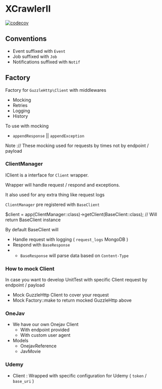 # XCrawlerII
[![codecov](https://codecov.io/gh/jooservices/XCrawlerII/branch/develop/graph/badge.svg?token=AKXrrTgTiN)](https://codecov.io/gh/jooservices/XCrawlerII)

## Conventions
- Event suffixed with `Event`
- Job suffixed with `Job`
- Notifications suffixed with `Notif`

## Factory
Factory for `GuzzleHttp\Client` with middlewares
- Mocking
- Retries
- Logging
- History

To use with mocking
- `appendResponse` || `appendException`

Note :// These mocking used for requests by times not by endpoint / payload

### ClientManager
IClient is a interface for `Client` wrapper.

Wrapper will handle request / respond and exceptions.

It also used for any extra thing like request logs

`ClientManager` pre registered with `BaseClient`

$client = app(ClientManager::class)->getClient(BaseClient::class); // Will return BaseClient instance

By default BaseClient will
- Handle request with logging ( `request_logs` MongoDB )
- Respond with `BaseResponse`
- - `BaseResponse` will parse data based on `Content-Type`

### How to mock Client
In case you want to develop UnitTest with specific Client request by endpoint / payload
- Mock GuzzleHttp Client to cover your request
- Mock Factory::make to return mocked GuzzleHttp above

### OneJav
- We have our own Onejav Client
  - With endpoint provided
  - With custom user agent
- Models
  - OnejavReference
  - JavMovie

### Udemy
- Client : Wrapped with specific configuration for Udemy ( `token` / `base_uri` )
